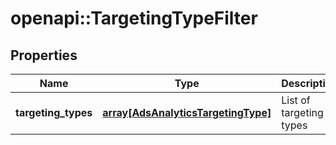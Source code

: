 # openapi::TargetingTypeFilter


## Properties
Name | Type | Description | Notes
------------ | ------------- | ------------- | -------------
**targeting_types** | [**array[AdsAnalyticsTargetingType]**](AdsAnalyticsTargetingType.md) | List of targeting types | [optional] 


